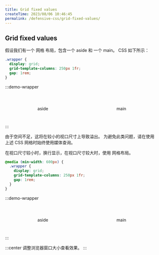```yaml
---
title: Grid fixed values
createTime: 2023/08/06 10:46:45
permalink: /defensive-css/grid-fixed-values/
---
```


## Grid fixed values

假设我们有一个 网格 布局，包含一个 aside 和 一个 main。
CSS 如下所示：

```css
.wrapper {
  display: grid;
  grid-template-columns: 250px 1fr;
  gap: 1rem;
}
```

:::demo-wrapper

<div class="demo1-wrapper-110">
  <aside>aside</aside>
  <main>main</main>
</div>
:::

<style>
.demo1-wrapper-110 {
  display: grid;
  grid-template-columns: 250px 1fr;
  gap: 1rem;
}

.demo1-wrapper-110 aside,
.demo1-wrapper-110 main {
  text-align: center;
  line-height: 100px;
  height: 100px;
}

.demo1-wrapper-110 aside {
  background-color: var(--vp-c-gray-3);
}
.demo1-wrapper-110 main {
  background-color: var(--vp-c-brand-3);
}
</style>

由于空间不足，这将在较小的视口尺寸上导致溢出。
为避免此类问题，请在使用上述 CSS 网格时始终使用媒体查询。

在视口尺寸较小时，换行显示，在视口尺寸较大时，使用 网格布局。

```css
@media (min-width: 600px) {
  .wrapper {
    display: grid;
    grid-template-columns: 250px 1fr;
    gap: 1rem;
  }
}
```

:::demo-wrapper

<div class="demo2-wrapper-110">
  <aside>aside</aside>
  <main>main</main>
</div>
:::

<style>
@media (min-width: 600px) {
  .demo2-wrapper-110 {
    display: grid;
    grid-template-columns: 250px 1fr;
    gap: 1rem;
  }
}

.demo2-wrapper-110 aside,
.demo2-wrapper-110 main {
  text-align: center;
  line-height: 100px;
  height: 100px;
}

.demo2-wrapper-110 aside {
  background-color: var(--vp-c-gray-3);
}
.demo2-wrapper-110 main {
  background-color: var(--vp-c-brand-3);
}
</style>

:::center
调整浏览器窗口大小查看效果。
:::
